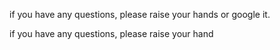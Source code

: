 
if you have any questions, please raise your hands or google it.

if you have any questions, please raise your hand

